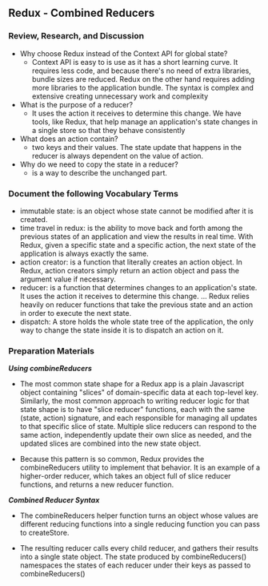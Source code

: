 ##  Redux - Combined Reducers

### Review, Research, and Discussion
- Why choose Redux instead of the Context API for global state?
    - Context API is easy to is use as it has a short learning curve. It requires less code, and because there's no need of extra libraries, bundle sizes are reduced. Redux on the other hand requires adding more libraries to the application bundle. The syntax is complex and extensive creating unnecessary work and complexity
- What is the purpose of a reducer?
    - It uses the action it receives to determine this change. We have tools, like Redux, that help manage an application's state changes in a single store so that they behave consistently
- What does an action contain?
    - two keys and their values. The state update that happens in the reducer is always dependent on the value of action.
- Why do we need to copy the state in a reducer?
    - is a way to describe the unchanged part.

### Document the following Vocabulary Terms
- immutable state: is an object whose state cannot be modified after it is created.
- time travel in redux:  is the ability to move back and forth among the previous states of an application and view the results in real time. With Redux, given a specific state and a specific action, the next state of the application is always exactly the same.
- action creator: is a function that literally creates an action object. In Redux, action creators simply return an action object and pass the argument value if necessary.
- reducer: is a function that determines changes to an application's state. It uses the action it receives to determine this change. ... Redux relies heavily on reducer functions that take the previous state and an action in order to execute the next state.
- dispatch: A store holds the whole state tree of the application, the only way to change the state inside it is to dispatch an action on it.

### Preparation Materials
***Using combineReducers***              
- The most common state shape for a Redux app is a plain Javascript object containing "slices" of domain-specific data at each top-level key. Similarly, the most common approach to writing reducer logic for that state shape is to have "slice reducer" functions, each with the same (state, action) signature, and each responsible for managing all updates to that specific slice of state. Multiple slice reducers can respond to the same action, independently update their own slice as needed, and the updated slices are combined into the new state object.

- Because this pattern is so common, Redux provides the combineReducers utility to implement that behavior. It is an example of a higher-order reducer, which takes an object full of slice reducer functions, and returns a new reducer function.                 

***Combined Reducer Syntax***    
- The combineReducers helper function turns an object whose values are different reducing functions into a single reducing function you can pass to createStore.

- The resulting reducer calls every child reducer, and gathers their results into a single state object. The state produced by combineReducers() namespaces the states of each reducer under their keys as passed to combineReducers()    
